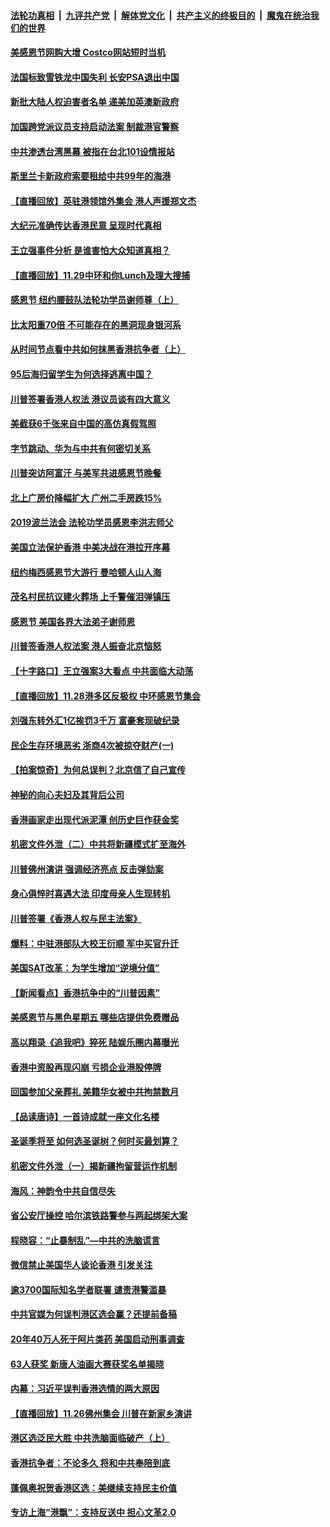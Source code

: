 ####  [法轮功真相](../../../../basic/blob/master/README.md?t=11300413) &nbsp;|&nbsp; [九评共产党](../../../../9ping.md/blob/master/README.md?t=11300413) &nbsp;|&nbsp; [解体党文化](../../../../jtdwh.md/blob/master/README.md?t=11300413)  &nbsp;|&nbsp; [共产主义的终极目的](../../../../gczydzjmd.md/blob/master/README.md?t=11300413) &nbsp;|&nbsp; [魔鬼在统治我们的世界](../../../../mgztzwmdsj.md/blob/master/README.md?t=11300413) 

#### [美感恩节网购大增 Costco网站短时当机](../pages/nf4514/n11690239.md?t=11300413) 

#### [法国标致雪铁龙中国失利 长安PSA退出中国](../pages/nf4514/n11690303.md?t=11300413) 

#### [新批大陆人权迫害者名单 递美加英澳新政府](../pages/nf4514/n11690190.md?t=11300413) 

#### [加国跨党派议员支持启动法案 制裁港官警察](../pages/nf4514/n11690087.md?t=11300413) 

#### [中共渗透台湾黑幕 被指在台北101设情报站](../pages/nf4514/n11688604.md?t=11300413) 

#### [斯里兰卡新政府索要租给中共99年的海港](../pages/nf4514/n11690079.md?t=11300413) 

#### [【直播回放】英驻港领馆外集会 港人声援郑文杰](../pages/nf4514/n11689612.md?t=11300413) 

#### [大纪元准确传达香港民意 呈现时代真相](../pages/nf4514/n11689585.md?t=11300413) 

#### [王立强事件分析 是谁害怕大众知道真相？](../pages/nf4514/n11686633.md?t=11300413) 

#### [【直播回放】11.29中环和你Lunch及理大搜捕](../pages/nf4514/n11688934.md?t=11300413) 

#### [感恩节 纽约腰鼓队法轮功学员谢师尊（上）](../pages/nf4514/n11687804.md?t=11300413) 

#### [比太阳重70倍 不可能存在的黑洞现身银河系](../pages/nf4514/n11689194.md?t=11300413) 

#### [从时间节点看中共如何抹黑香港抗争者（上）](../pages/nf4514/n11683728.md?t=11300413) 

#### [95后海归留学生为何选择逃离中国？](../pages/nf4514/n11688272.md?t=11300413) 

#### [川普签署香港人权法 港议员谈有四大意义](../pages/nf4514/n11688455.md?t=11300413) 

#### [美截获6千张来自中国的高仿真假驾照](../pages/nf4514/n11686982.md?t=11300413) 

#### [字节跳动、华为与中共有何密切关系](../pages/nf4514/n11688268.md?t=11300413) 

#### [川普突访阿富汗 与美军共进感恩节晚餐](../pages/nf4514/n11688053.md?t=11300413) 

#### [北上广房价降幅扩大 广州二手房跌15%](../pages/nf4514/n11688230.md?t=11300413) 

#### [2019波兰法会 法轮功学员感恩李洪志师父](../pages/nf4514/n11687497.md?t=11300413) 

#### [美国立法保护香港 中美决战在港拉开序幕](../pages/nf4514/n11688102.md?t=11300413) 

#### [纽约梅西感恩节大游行 曼哈顿人山人海](../pages/nf4514/n11687822.md?t=11300413) 

#### [茂名村民抗议建火葬场 上千警催泪弹镇压](../pages/nf4514/n11687685.md?t=11300413) 

#### [感恩节 美国各界大法弟子谢师恩](../pages/nf4514/n11686529.md?t=11300413) 

#### [川普签香港人权法案 港人振奋北京恼怒](../pages/nf4514/n11687348.md?t=11300413) 

#### [【十字路口】王立强案3大看点 中共面临大动荡](../pages/nf4514/n11685995.md?t=11300413) 

#### [【直播回放】11.28港多区反极权 中环感恩节集会](../pages/nf4514/n11687133.md?t=11300413) 

#### [刘强东转外汇1亿挨罚3千万 富豪套现破纪录](../pages/nf4514/n11687072.md?t=11300413) 

#### [民企生存环境恶劣 浙商4次被掠夺财产(一)](../pages/nf4514/n11686512.md?t=11300413) 

#### [【拍案惊奇】为何总误判？北京信了自己宣传](../pages/nf4514/n11686040.md?t=11300413) 

#### [神秘的向心夫妇及其背后公司](../pages/nf4514/n11684536.md?t=11300413) 

#### [香港画家走出现代派泥潭 创历史巨作获金奖](../pages/nf4514/n11685385.md?t=11300413) 

#### [机密文件外泄（二）中共将新疆模式扩至海外](../pages/nf4514/n11683623.md?t=11300413) 

#### [川普佛州演讲 强调经济亮点 反击弹劾案](../pages/nf4514/n11685977.md?t=11300413) 

#### [身心俱悴时喜遇大法 印度母亲人生现转机](../pages/nf4514/n11674273.md?t=11300413) 

#### [川普签署《香港人权与民主法案》](../pages/nf4514/n11685770.md?t=11300413) 

#### [爆料：中驻港部队大校王衍顺 军中买官升迁](../pages/nf4514/n11685732.md?t=11300413) 

#### [美国SAT改革：为学生增加“逆境分值”](../pages/nf4514/n11685572.md?t=11300413) 

#### [【新闻看点】香港抗争中的“川普因素”](../pages/nf4514/n11685052.md?t=11300413) 

#### [美感恩节与黑色星期五 哪些店提供免费赠品](../pages/nf4514/n11685292.md?t=11300413) 

#### [高以翔录《追我吧》猝死 陆娱乐圈内幕曝光](../pages/nf4514/n11685145.md?t=11300413) 

#### [香港中资股再现闪崩 亏损企业港股停牌](../pages/nf4514/n11685168.md?t=11300413) 

#### [回国参加父亲葬礼 美籍华女被中共拘禁数月](../pages/nf4514/n11685115.md?t=11300413) 

#### [【品读唐诗】一首诗成就一座文化名楼](../pages/nf4514/n11644736.md?t=11300413) 

#### [圣诞季将至 如何选圣诞树？何时买最划算？](../pages/nf4514/n11684950.md?t=11300413) 

#### [机密文件外泄（一）揭新疆拘留营运作机制](../pages/nf4514/n11681609.md?t=11300413) 

#### [海风：神韵令中共自信尽失](../pages/nf4514/n11683841.md?t=11300413) 

#### [省公安厅操控 哈尔滨铁路警参与两起绑架大案](../pages/nf4514/n11682866.md?t=11300413) 

#### [程晓容：“止暴制乱”—中共的洗脑谎言](../pages/nf4514/n11682689.md?t=11300413) 

#### [微信禁止美国华人谈论香港 引发关注](../pages/nf4514/n11683400.md?t=11300413) 

#### [逾3700国际知名学者联署 谴责港警滥暴](../pages/nf4514/n11683775.md?t=11300413) 

#### [中共官媒为何误判港区选会赢？还提前备稿](../pages/nf4514/n11682907.md?t=11300413) 

#### [20年40万人死于阿片类药 美国启动刑事调查](../pages/nf4514/n11683432.md?t=11300413) 

#### [63人获奖 新唐人油画大赛获奖名单揭晓](../pages/nf4514/n11683441.md?t=11300413) 

#### [内幕：习近平误判香港选情的两大原因](../pages/nf4514/n11682489.md?t=11300413) 

#### [【直播回放】11.26佛州集会 川普在新家乡演讲](../pages/nf4514/n11683057.md?t=11300413) 

#### [港区选泛民大胜 中共洗脑面临破产（上）](../pages/nf4514/n11683295.md?t=11300413) 

#### [香港抗争者：不论多久 将和中共奉陪到底](../pages/nf4514/n11683294.md?t=11300413) 

#### [蓬佩奥祝贺香港区选：美继续支持民主价值](../pages/nf4514/n11683279.md?t=11300413) 

#### [专访上海“港飘”：支持反送中 担心文革2.0](../pages/nf4514/n11683036.md?t=11300413) 

